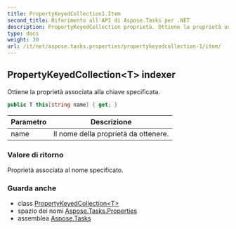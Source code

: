 ```yaml
---
title: PropertyKeyedCollection1.Item
second_title: Riferimento all'API di Aspose.Tasks per .NET
description: PropertyKeyedCollection proprietà. Ottiene la proprietà associata alla chiave specificata.
type: docs
weight: 30
url: /it/net/aspose.tasks.properties/propertykeyedcollection-1/item/
---
```

## PropertyKeyedCollection&lt;T&gt; indexer

Ottiene la proprietà associata alla chiave specificata.

```csharp
public T this[string name] { get; }
```

| Parametro | Descrizione |
| --- | --- |
| name | Il nome della proprietà da ottenere. |

### Valore di ritorno

Proprietà associata al nome specificato.

### Guarda anche

* class [PropertyKeyedCollection&lt;T&gt;](../)
* spazio dei nomi [Aspose.Tasks.Properties](../../propertykeyedcollection-1/)
* assemblea [Aspose.Tasks](../../../)


